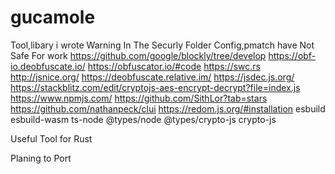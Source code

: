 # gucamole
Tool,libary i wrote
Warning In The Securly Folder Config,pmatch have Not Safe For work 
https://github.com/google/blockly/tree/develop
https://obf-io.deobfuscate.io/
https://obfuscator.io/#code
https://swc.rs
http://jsnice.org/
https://deobfuscate.relative.im/
https://jsdec.js.org/
https://stackblitz.com/edit/cryptojs-aes-encrypt-decrypt?file=index.js
https://www.npmjs.com/
https://github.com/SithLor?tab=stars
https://github.com/nathanpeck/clui
https://redom.js.org/#installation
esbuild esbuild-wasm ts-node @types/node @types/crypto-js crypto-js



Useful Tool for Rust


Planing to Port 

